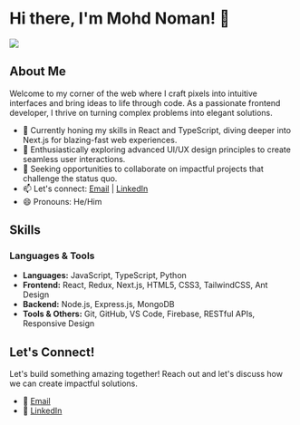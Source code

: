 # Hi there, I'm Mohd Noman! 👋

<img src="https://i.pinimg.com/originals/f1/ed/a4/f1eda4768df8d8135c779772f2833e88.gif" height={full} width={400px}>

## About Me

Welcome to my corner of the web where I craft pixels into intuitive interfaces and bring ideas to life through code. As a passionate frontend developer, I thrive on turning complex problems into elegant solutions.

- 🔭 Currently honing my skills in React and TypeScript, diving deeper into Next.js for blazing-fast web experiences.
- 🌱 Enthusiastically exploring advanced UI/UX design principles to create seamless user interactions.
- 💼 Seeking opportunities to collaborate on impactful projects that challenge the status quo.
- 📫 Let's connect: [Email](mailto:mohdnoman2751@gmail.com) | [LinkedIn](https://www.linkedin.com/in/mohdnoman27/)
- 😄 Pronouns: He/Him

## Skills

### Languages & Tools

- **Languages:** JavaScript, TypeScript, Python
- **Frontend:** React, Redux, Next.js, HTML5, CSS3, TailwindCSS, Ant Design
- **Backend:** Node.js, Express.js, MongoDB
- **Tools & Others:** Git, GitHub, VS Code, Firebase, RESTful APIs, Responsive Design

## Let's Connect!

Let's build something amazing together! Reach out and let's discuss how we can create impactful solutions.

- 📧 [Email](mailto:mohdnoman2751@gmail.com)
- 💼 [LinkedIn](https://www.linkedin.com/in/mohdnoman27/)
